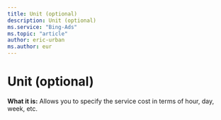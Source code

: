 ```yaml
---
title: Unit (optional)
description: Unit (optional)
ms.service: "Bing-Ads"
ms.topic: "article"
author: eric-urban
ms.author: eur
---
```


# Unit (optional)

**What it is:** Allows you to specify the service cost in terms of hour, day, week, etc.


